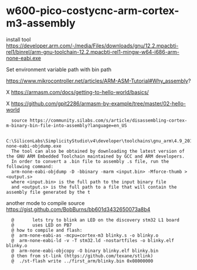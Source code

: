 # w600-pico-costycnc-arm-cortex-m3-assembly

install tool https://developer.arm.com/-/media/Files/downloads/gnu/12.2.mpacbti-rel1/binrel/arm-gnu-toolchain-12.2.mpacbti-rel1-mingw-w64-i686-arm-none-eabi.exe

Set environment variable path with bin path


https://www.mikrocontroller.net/articles/ARM-ASM-Tutorial#Why_assembly?

X  https://armasm.com/docs/getting-to-hello-world/basics/

X  https://github.com/gpit2286/armasm-by-example/tree/master/02-hello-world

      source https://community.silabs.com/s/article/disassembling-cortex-m-binary-bin-file-into-assembly?language=en_US
      
      C:\SiliconLabs\SimplicityStudio\v4\developer\toolchains\gnu_arm\4.9_2015q3\bin\arm-none-eabi-objdump.exe
      The tool can also be obtained by downloading the latest version of the GNU ARM Embedded Toolchain maintained by GCC and ARM developers.
      In order to convert a .bin file to assembly .s file, run the following command:
      arm-none-eabi-objdump -D -bbinary -marm <input.bin> -Mforce-thumb > <output.s>
      where <input.bin> is the full path to the input binary file
      and <output.s> is the full path to a file that will contain the assembly file generated by the t

another mode to compile source https://gist.github.com/BobBurns/bb601d3432650073a8b4

      @       lets try to blink an LED on the discovery stm32 L1 board
      @       uses LED on PB7 
      @ how to compile and flash:
      @  arm-none-eabi-as -mcpu=cortex-m3 blinky.s -o blinky.o
      @  arm-none-eabi-ld -v -T stm32.ld -nostartfiles -o blinky.elf blinky.o 
      @  arm-none-eabi-objcopy -O binary blinky.elf blinky.bin
      @ then from st-link (https://github.com/texane/stlink)
      @  ./st-flash write ../first_arm/blinky.bin 0x08000000
